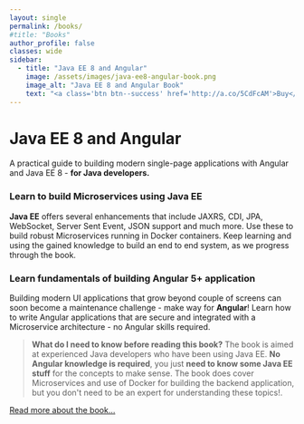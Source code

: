 ```yaml
---
layout: single
permalink: /books/
#title: "Books"
author_profile: false
classes: wide
sidebar:
  - title: "Java EE 8 and Angular"
    image: /assets/images/java-ee8-angular-book.png
    image_alt: "Java EE 8 and Angular Book"    
    text: "<a class='btn btn--success' href='http://a.co/5CdFcAM'>Buy</a>"
---
```



# Java EE 8 and Angular

A practical guide to building modern single-page applications with Angular and Java EE 8 - **for Java developers.**

### Learn to build Microservices using Java EE

**Java EE** offers several enhancements that include JAXRS, CDI, JPA, WebSocket, Server Sent Event, JSON support and much more. Use these to build robust Microservices running in Docker containers. Keep learning and using the gained knowledge to build an end to end system, as we progress through the book.

### Learn fundamentals of building Angular 5+ application

Building modern UI applications that grow beyond couple of screens can soon become a maintenance challenge - make way for **Angular**! Learn how to write Angular applications that are secure and integrated with a Microservice architecture - no Angular skills required.

> **What do I need to know before reading this book?** The book is aimed at experienced Java developers who have been using Java EE. **No Angular knowledge is required**, you just **need to know some Java EE stuff** for the concepts to make sense. The book does cover Microservices and use of Docker for building the backend application, but you don't need to be an expert for understanding these topics!.

[Read more about the book...](http://javaee8-angular.prashantp.org/ "Book")